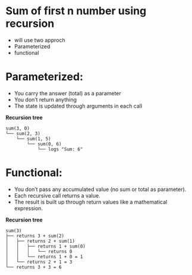 # Sum of first n number using recursion
- will use two approch 
- Parameterized
- functional

# Parameterized:
- You carry the answer (total) as a parameter
- You don’t return anything
- The state is updated through arguments in each call

**Recursion tree**

```
sum(3, 0)
└── sum(2, 3)
    └── sum(1, 5)
        └── sum(0, 6)
            └── logs "Sum: 6"
```

# Functional:
- You don’t pass any accumulated value (no sum or total as parameter).
- Each recursive call returns a value.
- The result is built up through return values like a mathematical expression.

**Recursion tree**
```
sum(3)
├── returns 3 + sum(2)
│   ├── returns 2 + sum(1)
│   │   ├── returns 1 + sum(0)
│   │   │   └── returns 0
│   │   └── returns 1 + 0 = 1
│   └── returns 2 + 1 = 3
└── returns 3 + 3 = 6
```
